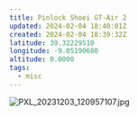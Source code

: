 ```yaml
---
title: Pinlock Shoei GT-Air 2
updated: 2024-02-04 18:40:01Z
created: 2024-02-04 18:39:32Z
latitude: 39.32229510
longitude: -9.05190680
altitude: 0.0000
tags:
  - misc
---
```


![PXL_20231203_120957107.jpg](../../_resources/PXL_20231203_120957107.jpg)